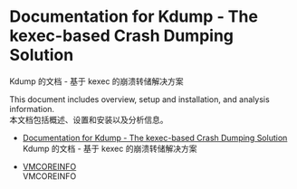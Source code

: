 # Documentation for Kdump - The kexec-based Crash Dumping Solution
Kdump 的文档 - 基于 kexec 的崩溃转储解决方案

This document includes overview, setup and installation, and analysis information.\
本文档包括概述、设置和安装以及分析信息。

-   [Documentation for Kdump - The kexec-based Crash Dumping Solution](https://www.kernel.org/doc/html/latest/admin-guide/kdump/kdump.html)\
Kdump 的文档 - 基于 kexec 的崩溃转储解决方案

-   [VMCOREINFO](https://www.kernel.org/doc/html/latest/admin-guide/kdump/vmcoreinfo.html)\
VMCOREINFO

